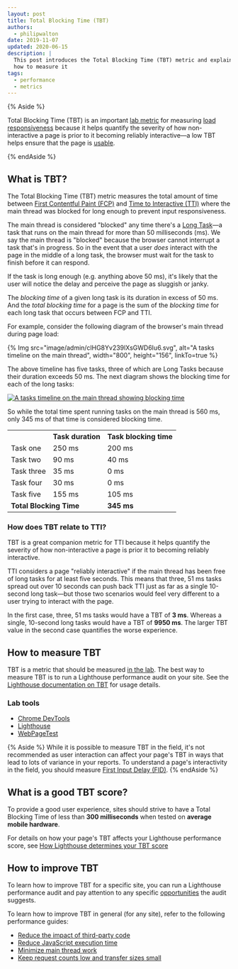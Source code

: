 ```yaml
---
layout: post
title: Total Blocking Time (TBT)
authors:
  - philipwalton
date: 2019-11-07
updated: 2020-06-15
description: |
  This post introduces the Total Blocking Time (TBT) metric and explains
  how to measure it
tags:
  - performance
  - metrics
---
```


{% Aside %}

  Total Blocking Time (TBT) is an important [lab
  metric](/user-centric-performance-metrics/#in-the-lab) for measuring [load
  responsiveness](/user-centric-performance-metrics/#types-of-metrics) because
  it helps quantify the severity of how non-interactive a page is prior to it
  becoming reliably interactive&mdash;a low TBT helps ensure that the page is
  [usable](/user-centric-performance-metrics/#questions).

{% endAside %}

## What is TBT?

The Total Blocking Time (TBT) metric measures the total amount of time between
[First Contentful Paint (FCP)](/fcp/) and [Time to Interactive (TTI)](/tti/)
where the main thread was blocked for long enough to prevent input
responsiveness.

The main thread is considered "blocked" any time there's a [Long
Task](/custom-metrics/#long-tasks-api)&mdash;a task that runs on the main
thread for more than 50 milliseconds (ms). We say the main thread is "blocked"
because the browser cannot interrupt a task that's in progress. So in the event
that a user _does_ interact with the page in the middle of a long task, the
browser must wait for the task to finish before it can respond.

If the task is long enough (e.g. anything above 50 ms), it's likely that the
user will notice the delay and perceive the page as sluggish or janky.

The _blocking time_ of a given long task is its duration in excess of 50 ms. And
the _total blocking time_ for a page is the sum of the _blocking time_ for each
long task that occurs between FCP and TTI.

For example, consider the following diagram of the browser's main thread during
page load:

{% Img src="image/admin/clHG8Yv239lXsGWD6Iu6.svg", alt="A tasks timeline on the main thread", width="800", height="156", linkTo=true %}

The above timeline has five tasks, three of which are Long Tasks because their
duration exceeds 50 ms. The next diagram shows the blocking time for each of the
long tasks:

[![A tasks timeline on the main thread showing blocking
time](tbt-blocking-time.svg)](tbt-blocking-time.svg)

So while the total time spent running tasks on the main thread is 560 ms, only
345 ms of that time is considered blocking time.

<table>
  <tr>
    <th></th>
    <th>Task duration</th>
    <th>Task blocking time</th>
  </tr>
  <tr>
    <td>Task one</td>
    <td>250 ms</td>
    <td>200 ms</td>
  </tr>
  <tr>
    <td>Task two</td>
    <td>90 ms</td>
    <td>40 ms</td>
  </tr>
  <tr>
    <td>Task three</td>
    <td>35 ms</td>
    <td>0 ms</td>
  </tr>
  <tr>
    <td>Task four</td>
    <td>30 ms</td>
    <td>0 ms</td>
  </tr>
  <tr>
    <td>Task five</td>
    <td>155 ms</td>
    <td>105 ms</td>
  </tr>
  <tr>
    <td colspan="2" ><strong>Total Blocking Time</strong></td>
    <td><strong>345 ms</strong></td>
  </tr>
</table>

### How does TBT relate to TTI?

TBT is a great companion metric for TTI because it helps quantify the severity
of how non-interactive a page is prior it to becoming reliably interactive.

TTI considers a page "reliably interactive" if the main thread has been free of
long tasks for at least five seconds. This means that three, 51 ms tasks spread
out over 10 seconds can push back TTI just as far as a single 10-second long
task&mdash;but those two scenarios would feel very different to a user trying to
interact with the page.

In the first case, three, 51 ms tasks would have a TBT of **3 ms**. Whereas a
single, 10-second long tasks would have a TBT of **9950 ms**. The larger TBT
value in the second case quantifies the worse experience.

## How to measure TBT

TBT is a metric that should be measured [in the
lab](/user-centric-performance-metrics/#in-the-lab). The best way to measure TBT is to run a
Lighthouse performance audit on your site. See the [Lighthouse documentation on
TBT](/lighthouse-total-blocking-time) for usage details.

### Lab tools

* [Chrome DevTools](https://developers.google.com/web/tools/chrome-devtools/)
* [Lighthouse](https://developers.google.com/web/tools/lighthouse/)
* [WebPageTest](https://www.webpagetest.org/)

{% Aside %}
  While it is possible to measure TBT in the field, it's not recommended as user
  interaction can affect your page's TBT in ways that lead to lots of variance
  in your reports. To understand a page's interactivity in the field, you should
  measure [First Input Delay (FID)](/fid/).
{% endAside %}

## What is a good TBT score?

To provide a good user experience, sites should strive to have a Total Blocking
Time of less than **300 milliseconds** when tested on **average mobile
hardware**.

For details on how your page's TBT affects your Lighthouse performance score,
see [How Lighthouse determines your TBT
score](/lighthouse-total-blocking-time/#how-lighthouse-determines-your-tbt-score)

## How to improve TBT

To learn how to improve TBT for a specific site, you can run a Lighthouse
performance audit and pay attention to any specific
[opportunities](/lighthouse-performance/#opportunities) the audit suggests.

To learn how to improve TBT in general (for any site), refer to the following
performance guides:

- [Reduce the impact of third-party code](/third-party-summary/)
- [Reduce JavaScript execution time](/bootup-time/)
- [Minimize main thread work](/mainthread-work-breakdown/)
- [Keep request counts low and transfer sizes small](/resource-summary/)
